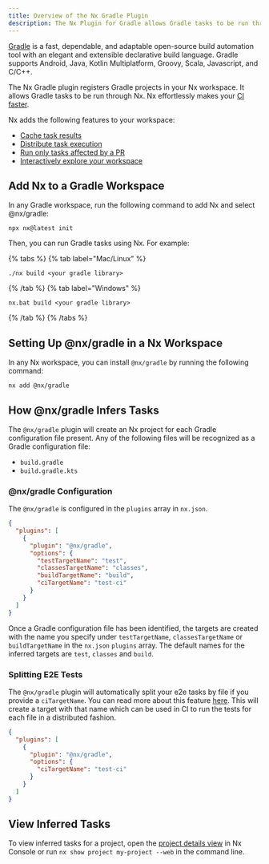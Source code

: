 ```yaml
---
title: Overview of the Nx Gradle Plugin
description: The Nx Plugin for Gradle allows Gradle tasks to be run through Nx.
---
```


[Gradle](https://gradle.org/) is a fast, dependable, and adaptable open-source build automation tool with an elegant and extensible declarative build language. Gradle supports Android, Java, Kotlin Multiplatform, Groovy, Scala, Javascript, and C/C++.

The Nx Gradle plugin registers Gradle projects in your Nx workspace. It allows Gradle tasks to be run through Nx. Nx effortlessly makes your [CI faster](/ci/intro/ci-with-nx).

Nx adds the following features to your workspace:

- [Cache task results](/features/cache-task-results)
- [Distribute task execution](/ci/features/distribute-task-execution)
- [Run only tasks affected by a PR](/ci/features/affected)
- [Interactively explore your workspace](/features/explore-graph)

## Add Nx to a Gradle Workspace

In any Gradle workspace, run the following command to add Nx and select @nx/gradle:

```shell {% skipRescope=true %}
npx nx@latest init
```

Then, you can run Gradle tasks using Nx. For example:

{% tabs %}
{% tab label="Mac/Linux" %}

```shell {% skipRescope=true %}
./nx build <your gradle library>
```

{% /tab %}
{% tab label="Windows" %}

```shell {% skipRescope=true %}
nx.bat build <your gradle library>
```

{% /tab %}
{% /tabs %}

## Setting Up @nx/gradle in a Nx Workspace

In any Nx workspace, you can install `@nx/gradle` by running the following command:

```shell {% skipRescope=true %}
nx add @nx/gradle
```

## How @nx/gradle Infers Tasks

The `@nx/gradle` plugin will create an Nx project for each Gradle configuration file present. Any of the following files will be recognized as a Gradle configuration file:

- `build.gradle`
- `build.gradle.kts`

### @nx/gradle Configuration

The `@nx/gradle` is configured in the `plugins` array in `nx.json`.

```json {% fileName="nx.json" %}
{
  "plugins": [
    {
      "plugin": "@nx/gradle",
      "options": {
        "testTargetName": "test",
        "classesTargetName": "classes",
        "buildTargetName": "build",
        "ciTargetName": "test-ci"
      }
    }
  ]
}
```

Once a Gradle configuration file has been identified, the targets are created with the name you specify under `testTargetName`, `classesTargetName` or `buildTargetName` in the `nx.json` `plugins` array. The default names for the inferred targets are `test`, `classes` and `build`.

### Splitting E2E Tests

The `@nx/gradle` plugin will automatically split your e2e tasks by file if you provide a `ciTargetName`. You can read more about this feature [here](/ci/features/split-e2e-tasks). This will create a target with that name which can be used in CI to run the tests for each file in a distributed fashion.

```json {% fileName="nx.json" highlightLines=[6] %}
{
  "plugins": [
    {
      "plugin": "@nx/gradle",
      "options": {
        "ciTargetName": "test-ci"
      }
    }
  ]
}
```

## View Inferred Tasks

To view inferred tasks for a project, open the [project details view](/features/explore-graph#explore-projects-in-your-workspace) in Nx Console or run `nx show project my-project --web` in the command line.
